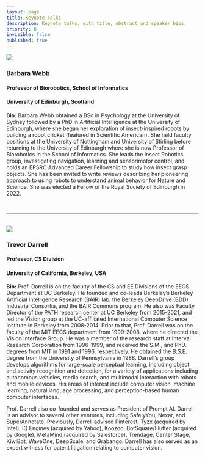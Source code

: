 ```yaml
---
layout: page
title: Keynote Talks
description: Keynote talks, with title, abstract and speaker bios.
priority: 8
invisible: false
published: true
---
```



<div id="k1" class="talk">
  <div class="talk-profile">
    <img src="{{site.baseurl}}/images/Barbara_Webb_2025.jpg"/>
  </div>
  <div class="talk-speaker">
    <h3>Barbara Webb</h3>
    <h4>Professor of Biorobotics, School of Informatics</h4>
    <!-- <h4>School of Informatics</h4> -->
    <h4>University of Edinburgh, Scotland</h4>
  </div>
</div>

<!-- ## Where is RobotGPT? -->
<!-- {: class="talk-title"} -->

<!-- **Abstract:** The last years have seen astonishing progress in the capabilities of generative AI techniques, particularly in the areas of language and visual understanding and generation. Key to the success of these models are the use of image and text data sets of unprecedented scale along with models that are able to digest such large datasets.  We are now seeing the first examples of leveraging such models to equip robots with open-world visual understanding and reasoning capabilities.  Unfortunately, however, we have not achieved the RobotGPT moment; these models still struggle with reasoning about geometry and physical interactions in the real world, resulting in brittle performance on seemingly simple tasks such as manipulating objects in the open world.  A crucial reason for this problem is the lack of data suitable to train powerful, general models for robot decision making and control.
In this talk, I will discuss approaches to generating large datasets for training robot manipulation capabilities, with a focus on the role simulation can play in this context.  I will show some of our prior work, where we demonstrated robust sim-to-real transfer of manipulation skills trained in simulation, and then present a path toward generating large scale demonstration sets that could help train robust, open-world robot manipulation models. -->


<!-- **Bio:** Dieter Fox is Senior Director of Robotics Research at NVIDIA and Professor in the Allen School of Computer Science & Engineering at the University of Washington, where he heads the UW Robotics and State Estimation Lab. Dieter's research is in robotics and artificial intelligence, with a focus on learning and perception applied to problems such as robot manipulation, mapping, and object detection and tracking. He has published more than 200 technical papers and is the co-author of the textbook “Probabilistic Robotics”. He is a Fellow of the IEEE, AAAI, and ACM, and recipient of the 2020 IEEE Pioneer in Robotics and Automation Award and the 2023 IJCAI John McCarthy Award.  He was an editor of the IEEE Transactions on Robotics, program co-chair of the 2008 AAAI Conference on Artificial Intelligence, and program chair of the 2013 Robotics: Science and Systems conference. -->
**Bio:** Barbara Webb obtained a BSc in Psychology at the University of Sydney followed by a PhD in Artificial Intelligence at the University of Edinburgh, where she began her exploration of insect-inspired robots by building a robot cricket (featured in Scientific American). She held faculty positions at the University of Nottingham and University of Stirling before returning to the University of Edinburgh where she is now Professor of Biorobotics in the School of Informatics. She leads the Insect Robotics group, investigating navigation, learning and sensorimotor control, and holds an EPSRC Advanced Career Fellowship to study how insect grasp objects. She has been invited to write reviews describing her pioneering approach to using robots to understand animal behavior for Nature and Science. She was elected a Fellow of the Royal Society of Edinburgh in 2022.

<br/>
<hr>
<br/>



<div id="k2" class="talk">
  <div class="talk-profile">
    <img src="{{site.baseurl}}/images/Trevor_Darrell_2025_cropped.jpg"/>
  </div>
  <div class="talk-speaker">
    <h3>Trevor Darrell</h3>
    <h4>Professor, CS Division</h4>
    <!-- <h4>CS Division</h4> -->
    <!-- <h4>Founding Co-Director, Berkeley Artificial Intelligence Research (BAIR), Berkeley Deep Drive (BDD), and BAIR Commons.</h4> -->
    <h4>University of California, Berkeley, USA</h4>
  </div>
</div>

<!-- ## Making Sense of the Senses in a complex dynamic and uncertain world
{: class="talk-title"} -->

<!-- **Abstract:** Our senses, and those of any organism or agent operating in the same environment as us, are inundated with myriads of diverse signals. How does the brain transform this sensory cacophony into a coherent percept of the world? Why does perception sometimes falter, resulting in illusions? This talk will explore how sensory integration can trick the human brain into believing that a puppet is speaking, a rubber hand belongs to our own body or that ‘da’ is heard instead of ‘ba’. I will demonstrate that both accurate and illusionary perceptions result from the brain’s strategy to integrate sensory information based on Bayesian principles. 

Specifically, I will show that the brain near-optimally integrates sensory signals arising from common causes into more precise percepts by weighting them in relation to their momentary uncertainties. Moving to more complex scenarios, I will discuss situations where signals may originate from common or independent sources. In these cases, the brain needs to solve the binding problem—determining whether signals come from common causes and should hence be integrated or else be processed independently. I will show that the brain arbitrates between sensory integration and segregation consistent with principles of hierarchical Bayesian causal inference. Finally, I will explore how the brain may employ attentional mechanisms to compute approximate solutions to the binding problem in realistic environments where numerous signals and sources make optimal Bayesian inference infeasible for the brain’s limited computational capacities. 

Overall, our research highlights the critical role of sensory integration based on Bayesian principles in enabling the brain to resolve perceptual ambiguities and reduce its uncertainties about the world. Since robots need to operate in similar sensory environments and thus face comparable challenges, these insights may have important implications for robotic perception and decision making.


**Bio:** Uta Noppeney is Professor of Systems Neuroscience at the Neurophysics department and a Principal Investigator at the Donders Centres for Cognitive Neuroimaging and Neuroscience within the Donders Institute for Brain, Cognition and Behaviour. Previously, she was a Professor of Computational Neuroscience and director of the Computational Neuroscience and Cognitive Robotics Centre at the University of Birmingham (UK) and independent research group leader at the Max Planck Institute for Biological Cybernetics, Tuebingen (Germany). Her research investigates the computational and neural mechanisms of perceptual inference, learning and attention in dynamic multisensory environments. She uses a multidisciplinary approach integrating psychophysics, computational modelling (Bayesian, neural network) and advanced neuroimaging techniques (fMRI, MEG, EEG, TMS). She is the recipient of a Young Investigator Award of the Cognitive Neuroscience Society in 2013, a Turing Fellowship in 2018, an ERC starting grant in 2013 and an ERC advanced grant in 2023. She is also a member of the Academia Europaea and an academic editor of PLOS Biology and Multisensory Research. -->

**Bio:** Prof. Darrell is on the faculty of the CS and EE Divisions of the EECS Department at UC Berkeley. He founded and co-leads Berkeley’s Berkeley Artificial Intelligence Research (BAIR) lab, the Berkeley DeepDrive (BDD) Industrial Consortia, and the BAIR Commons program.   He also was Faculty Director of the PATH research center at UC Berkeley from 2015-2021, and led the Vision group at the UC-affiliated International Computer Science Institute in Berkeley from 2008-2014. Prior to that, Prof. Darrell was on the faculty of the MIT EECS department from 1999-2008, where he directed the Vision Interface Group. He was a member of the research staff at Interval Research Corporation from 1996-1999, and received the S.M., and PhD. degrees from MIT in 1991 and 1996, respectively. He obtained the B.S.E. degree from the University of Pennsylvania in 1988. 
Darrell’s group develops algorithms for large-scale perceptual learning, including object and activity recognition and detection, for a variety of applications including autonomous vehicles, media search, and multimodal interaction with robots and mobile devices. His areas of interest include computer vision, machine learning, natural language processing, and perception-based human computer interfaces.

Prof. Darrell also co-founded and serves as President of Prompt AI. Darrell is an advisor to several other ventures, including SafelyYou, Nexar, and SuperAnnotate. Previously, Darrell advised Pinterest, Tyzx (acquired by Intel), IQ Engines (acquired by Yahoo), Koozoo, BotSquare/Flutter (acquired by Google), MetaMind (acquired by Salesforce), Trendage, Center Stage, KiwiBot, WaveOne, DeepScale, and Grabango. Darrell has also served as an expert witness for patent litigation relating to computer vision.
